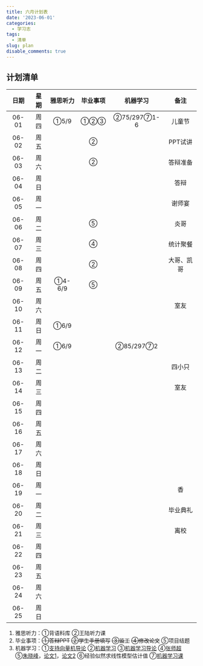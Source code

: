 ```yaml
---
title: 六月计划表
date: '2023-06-01'
categories:
  - 学习志
tags:
  - 清单
slug: plan
disable_comments: true
---
```


## 计划清单

|   日期  |星期 | 雅思听力 | 毕业事项 | 机器学习 | 备注 |
| :------: | :------: | :------: | :------: | :------: | :------: |
| 06-01 | 周四 | ①5/9 | ①②③ | ②75/297⑦1-6 | 儿童节 |
| 06-02 | 周五 |  | ② |  | PPT试讲 |
| 06-03 | 周六 |  | ② |  | 答辩准备 |
| 06-04 | 周日 |  |  |  |答辩 |
| 06-05 | 周一  |  |  |  | 谢师宴 |
| 06-06 | 周二 |  | ⑤ |  | 炎哥 |
| 06-07 | 周三 |  | ④ |  | 统计聚餐 |
| 06-08 | 周四 |  | ② |  | 大哥、凯哥 |
| 06-09 | 周五 | ①4-6/9 | ⑤ |  |  |
| 06-10 | 周六 |  |  |  | 室友 |
| 06-11 | 周日 | ①6/9 |  |  | |
| 06-12 | 周一  | ①6/9 |  | ②85/297⑦2 |  |
| 06-13 | 周二 |  |  |  | 四小只 |
| 06-14 | 周三 |  |  |  | 室友 |
| 06-15 | 周四 |  |  |  |  |
| 06-16 | 周五 | |  |  |  |
| 06-17 | 周六 |  |  |  |  |
| 06-18 | 周日 |  |  |  | |
| 06-19 | 周一  |  |  |  | 香 |
| 06-20 | 周二 |  |  |  | 毕业典礼 |
| 06-21 | 周三 |  |  |  | 离校 |
| 06-22 | 周四 |  |  |  |  |
| 06-23 | 周五 |  |  |  |  |
| 06-24 | 周六 |  |  |  |  |
| 06-25 | 周日 |  |  |  | |


1. 雅思听力：①背语料库 ②王陆听力课
2. 毕业事项：~~①答辩PPT~~ ~~②学生手册填写~~ ~~③监工~~ ~~④修改论文~~ ⑤项目结题
3. 机器学习：①[支持向量机导论](/papers/QinRecom/支持向量机导论.pdf) ②[机器学习](/papers/QinRecom/机器学习.pdf) ③[机器学习导论](https://pan.baidu.com/s/18m7YJECFCvtaxidqjjqz_w?pwd=1234) ④[张师超](http://www.globalauthorid.com/WebPortal/AuthorView?wd=GAID10125982&rc=37037A)   
    ⑤[朱晓峰](http://www.globalauthorid.com/WebPortal/AuthorView?wd=GAID10127811&rc=013F3E)，[论文1](/papers/QinRecom/ZhuXF-1.pdf)，[论文2](/papers/QinRecom/ZhuXF-2.pdf) ⑥经验似然求线性模型估计值 ⑦[机器学习课](https://edu.csdn.net/course/detail/31616?spm=1003.2449.3001.8293.1) 

